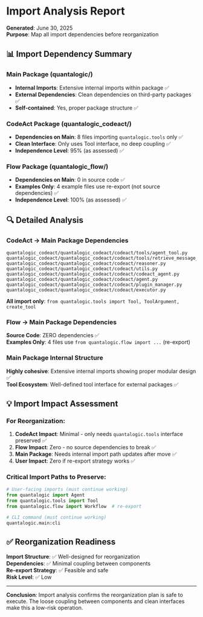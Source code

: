# Import Analysis Report

**Generated**: June 30, 2025  
**Purpose**: Map all import dependencies before reorganization

## 📊 Import Dependency Summary

### Main Package (quantalogic/)
- **Internal Imports**: Extensive internal imports within package ✅
- **External Dependencies**: Clean dependencies on third-party packages ✅
- **Self-contained**: Yes, proper package structure ✅

### CodeAct Package (quantalogic_codeact/)
- **Dependencies on Main**: 8 files importing `quantalogic.tools` only ✅
- **Clean Interface**: Only uses Tool interface, no deep coupling ✅
- **Independence Level**: 95% (as assessed) ✅

### Flow Package (quantalogic_flow/)
- **Dependencies on Main**: 0 in source code ✅
- **Examples Only**: 4 example files use re-export (not source dependencies) ✅
- **Independence Level**: 100% (as assessed) ✅

## 🔍 Detailed Analysis

### CodeAct → Main Package Dependencies
```
quantalogic_codeact/quantalogic_codeact/codeact/tools/agent_tool.py
quantalogic_codeact/quantalogic_codeact/codeact/tools/retrieve_message_tool.py
quantalogic_codeact/quantalogic_codeact/codeact/reasoner.py
quantalogic_codeact/quantalogic_codeact/codeact/utils.py
quantalogic_codeact/quantalogic_codeact/codeact/codeact_agent.py
quantalogic_codeact/quantalogic_codeact/codeact/agent.py
quantalogic_codeact/quantalogic_codeact/codeact/plugin_manager.py
quantalogic_codeact/quantalogic_codeact/codeact/executor.py
```
**All import only**: `from quantalogic.tools import Tool, ToolArgument, create_tool`

### Flow → Main Package Dependencies
**Source Code**: ZERO dependencies ✅  
**Examples Only**: 4 files use `from quantalogic.flow import ...` (re-export)

### Main Package Internal Structure
**Highly cohesive**: Extensive internal imports showing proper modular design ✅  
**Tool Ecosystem**: Well-defined tool interface for external packages ✅

## 💡 Import Impact Assessment

### For Reorganization:
1. **CodeAct Impact**: Minimal - only needs `quantalogic.tools` interface preserved ✅
2. **Flow Impact**: Zero - no source dependencies to break ✅
3. **Main Package**: Needs internal import path updates after move ✅
4. **User Impact**: Zero if re-export strategy works ✅

### Critical Import Paths to Preserve:
```python
# User-facing imports (must continue working)
from quantalogic import Agent
from quantalogic.tools import Tool
from quantalogic.flow import Workflow  # re-export

# CLI command (must continue working)
quantalogic.main:cli
```

## ✅ Reorganization Readiness

**Import Structure**: ✅ Well-designed for reorganization  
**Dependencies**: ✅ Minimal coupling between components  
**Re-export Strategy**: ✅ Feasible and safe  
**Risk Level**: ✅ Low

---

**Conclusion**: Import analysis confirms the reorganization plan is safe to execute. The loose coupling between components and clean interfaces make this a low-risk operation.
